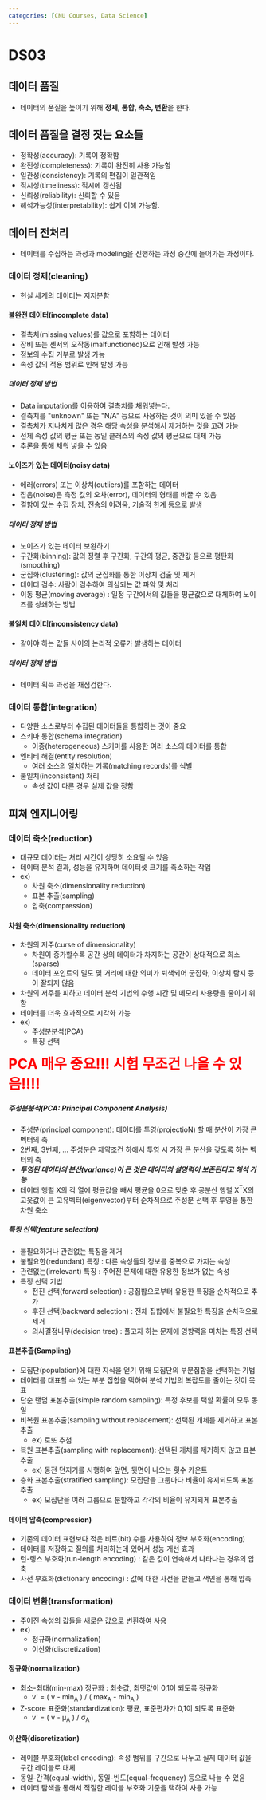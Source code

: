 ```yaml
---
categories: [CNU Courses, Data Science]
---
```


# DS03

## 데이터 품질

- 데이터의 품질을 높이기 위해 **정제, 통합, 축소, 변환**을 한다.

## 데이터 품질을 결정 짓는 요소들

- 정확성(accuracy): 기록이 정확함
- 완전성(completeness): 기록이 완전히 사용 가능함
- 일관성(consistency): 기록의 편집이 일관적임
- 적시성(timeliness): 적시에 갱신됨
- 신뢰성(reliability): 신뢰할 수 있음
- 해석가능성(interpretability): 쉽게 이해 가능함.

## 데이터 전처리

- 데이터를 수집하는 과정과 modeling을 진행하는 과정 중간에 들어가는 과정이다.

### 데이터 정제(cleaning)

- 현실 세계의 데이터는 지저분함

#### 불완전 데이터(incomplete data) 

- 결측치(missing values)를 값으로 포함하는 데이터
- 장비 또는 센서의 오작동(malfunctioned)으로 인해 발생 가능
- 정보의 수집 거부로 발생 가능
- 속성 값의 적용 범위로 인해 발생 가능

##### 데이터 정제 방법

- Data imputation를 이용하여 결측치를 채워넣는다.
- 결측치를 "unknown" 또는 "N/A" 등으로 사용하는 것이 의미 있을 수 있음
- 결측치가 지나치게 많은 경우 해당 속성을 분석해서 제거하는 것을 고려 가능
- 전체 속성 값의 평균 또는 동일 클래스의 속성 값의 평균으로 대체 가능
- 추론을 통해 채워 넣을 수 있음

#### 노이즈가 있는 데이터(noisy data)

- 에러(errors) 또는 이상치(outliers)를 포함하는 데이터
- 잡음(noise)은 측정 값의 오차(error), 데이터의 형태를 바꿀 수 있음
- 결함이 있는 수집 장치, 전송의 어려움, 기술적 한계 등으로 발생

##### 데이터 정제 방법 

- 노이즈가 있는 데이터 보완하기
- 구간화(binning): 값의 정렬 후 구간화, 구간의 평균, 중간값 등으로 평탄화(smoothing)
- 군집화(clustering): 값의 군집화를 통한 이상치 검출 및 제거
- 데이터 검수: 사람이 검수하여 의심되는 값 파악 및 처리
- 이동 평균(moving average) : 일정 구간에서의 값들을 평균값으로 대체하여 노이즈를 상쇄하는 방법

#### 불일치 데이터(inconsistency data)

- 같아야 하는 값들 사이의 논리적 오류가 발생하는 데이터

##### 데이터 정제 방법

- 데이터 획득 과정을 재점검한다.

### 데이터 통합(integration)

- 다양한 소스로부터 수집된 데이터들을 통합하는 것이 중요
- 스키마 통합(schema integration)
  - 이종(heterogeneous) 스키마를 사용한 여러 소스의 데이터를 통합
- 엔티티 해결(entity resolution)
  - 여러 소스의 일치하는 기록(matching records)를 식별
- 불일치(inconsistent) 처리
  - 속성 값이 다른 경우 실제 값을 정함

## 피쳐 엔지니어링

### 데이터 축소(reduction)

- 대규모 데이터는 처리 시간이 상당히 소요될 수 있음
- 데이터 분석 결과, 성능을 유지하며 데이터셋 크기를 축소하는 작업
- ex)
  - 차원 축소(dimensionality reduction)
  - 표본 추출(sampling)
  - 압축(compression)

#### 차원 축소(dimensionality reduction)

- 차원의 저주(curse of dimensionality)
  - 차원이 증가할수록 공간 상의 데이터가 차지하는 공간이 상대적으로 희소(sparse)
  - 데이터 포인트의 밀도 및 거리에 대한 의미가 퇴색되어 군집화, 이상치 탐지 등이 잘되지 않음 
- 차원의 저주를 피하고 데이터 분석 기법의 수행 시간 및 메모리 사용량을 줄이기 위함
- 데이터를 더욱 효과적으로 시각화 가능
- ex)
  - 주성분분석(PCA)
  - 특징 선택

<h1 style="color: red; margin-top: 0">PCA 매우 중요!!! 시험 무조건 나올 수 있음!!!!</h1>

##### 주성분분석(PCA: Principal Component Analysis)

- 주성분(principal component): 데이터를 투영(projectioN) 할 때 분산이 가장 큰 벡터의 축
- 2번째, 3번째, ... 주성분은 제약조건 하에서 투영 시 가장 큰 분산을 갖도록 하는 벡터의 축
- **_투영된 데이터의 분산(variance)이 큰 것은 데이터의 설명력이 보존된다고 해석 가능_**
- 데이터 행렬 X의 각 열에 평균값을 빼서 평균을 0으로 맞춘 후 공분산 행렬 X<sup>T</sup>X의 고윳값이 큰 고유벡터(eigenvector)부터 순차적으로 주성분 선택 후 투영을 통한 차원 축소

##### 특징 선택(feature selection)

- 불필요하거나 관련없는 특징을 제거
- 불필요한(redundant) 특징 : 다른 속성들의 정보를 중복으로 가지는 속성
- 관련없는(irrelevant) 특징 : 주어진 문제에 대한 유용한 정보가 없는 속성
- 특징 선택 기법
  - 전진 선택(forward selection) : 공집합으로부터 유용한 특징을 순차적으로 추가
  - 후진 선택(backward selection) : 전체 집합에서 불필요한 특징을 순차적으로 제거
  - 의사결정나무(decision tree) : 풀고자 하는 문제에 영향력을 미치는 특징 선택

#### 표본추출(Sampling)

- 모집단(population)에 대한 지식을 얻기 위해 모집단의 부분집합을 선택하는 기법
- 데이터를 대표할 수 있는 부분 집합을 택하여 분석 기법의 복잡도를 줄이는 것이 목표
- 단순 랜덤 표본추출(simple random sampling): 특정 후보를 택할 확률이 모두 동일
- 비복원 표본추출(sampling without replacement): 선택된 개체를 제거하고 표본추출
  - ex) 로또 추첨
- 복원 표본추출(sampling with replacement): 선택된 개체를 제거하지 않고 표본추출
  - ex) 동전 던지기를 시행하여 앞면, 뒷면이 나오는 횟수 카운트
- 층화 표본추출(stratified sampling): 모집단을 그룹마다 비율이 유지되도록 표본추출
  - ex) 모집단을 여러 그룹으로 분할하고 각각의 비율이 유지되게 표본추출

#### 데이터 압축(compression)

- 기존의 데이터 표현보다 적은 비트(bit) 수를 사용하여 정보 부호화(encoding)
- 데이터를 저장하고 질의를 처리하는데 있어서 성능 개선 효과
- 런-렝스 부호화(run-length encoding) : 같은 값이 연속해서 나타나는 경우의 압축
- 사전 부호화(dictionary encoding) : 값에 대한 사전을 만들고 색인을 통해 압축

### 데이터 변환(transformation)

- 주어진 속성의 값들을 새로운 값으로 변환하여 사용
- ex)
  - 정규화(normalization)
  - 이산화(discretization)

#### 정규화(normalization)

- 최소-최대(min-max) 정규화 : 최솟값, 최댓값이 0,1이 되도록 정규화
  - v' = ( v - min<sub>A</sub> ) / ( max<sub>A</sub> - min<sub>A</sub> )
- Z-score 표준화(standardization): 평균, 표준편차가 0,1이 되도록 표준화
  - v' = ( v - μ<sub>A</sub> ) / σ<sub>A</sub>

#### 이산화(discretization)

- 레이블 부호화(label encoding): 속성 범위를 구간으로 나누고 실제 데이터 값을 구간 레이블로 대체
- 동일-간격(equal-width), 동일-빈도(equal-frequency) 등으로 나눌 수 있음
- 데이터 탐색을 통해서 적절한 레이블 부호화 기준을 택하여 사용 가능
 
